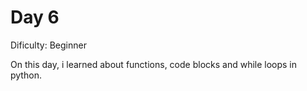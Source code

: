 # Day 6
<p>Dificulty: Beginner</p>
<p>On this day, i learned about functions, code blocks and while loops in python.</p>
